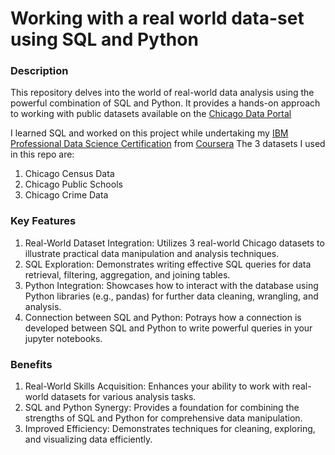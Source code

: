 # Working with a real world data-set using SQL and Python

### Description

This repository delves into the world of real-world data analysis using the powerful combination of SQL and Python. It provides a hands-on approach to working with public datasets available on the [Chicago Data Portal](https://data.cityofchicago.org/Education/Chicago-Public-Schools-Progress-Report-Cards-2011-/9xs2-f89t?utm_medium=Exinfluencer&utm_source=Exinfluencer&utm_content=000026UJ&utm_term=10006555&utm_id=NA-SkillsNetwork-Channel-SkillsNetworkCoursesIBMDeveloperSkillsNetworkDB0201ENSkillsNetwork20127838-2021-01-01&cm_mmc=Email_Newsletter-_-Developer_Ed%2BTech-_-WW_WW-_-SkillsNetwork-Courses-IBMDeveloperSkillsNetwork-DB0201EN-SkillsNetwork-20127838&cm_mmca1=000026UJ&cm_mmca2=10006555&cm_mmca3=M12345678&cvosrc=email.Newsletter.M12345678&cvo_campaign=000026UJ)

I learned SQL and worked on this project while undertaking my [IBM Professional Data Science Certification](https://www.coursera.org/professional-certificates/ibm-data-science) from [Coursera](https://www.coursera.org/)
The 3 datasets I used in this repo are:

1. Chicago Census Data
2. Chicago Public Schools
3. Chicago Crime Data

### Key Features

1. Real-World Dataset Integration: Utilizes 3 real-world Chicago datasets to illustrate practical data manipulation and analysis techniques.
2. SQL Exploration: Demonstrates writing effective SQL queries for data retrieval, filtering, aggregation, and joining tables.
3. Python Integration: Showcases how to interact with the database using Python libraries (e.g., pandas) for further data cleaning, wrangling, and analysis.
4. Connection between SQL and Python: Potrays how a connection is developed between SQL and Python to write powerful queries in your jupyter notebooks.

### Benefits

1. Real-World Skills Acquisition: Enhances your ability to work with real-world datasets for various analysis tasks.
2. SQL and Python Synergy: Provides a foundation for combining the strengths of SQL and Python for comprehensive data manipulation.
3. Improved Efficiency: Demonstrates techniques for cleaning, exploring, and visualizing data efficiently.
